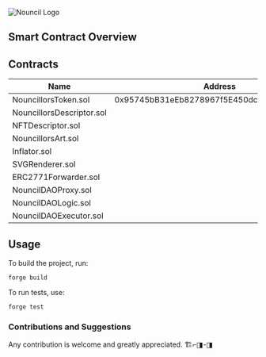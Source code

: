 ![Nouncil Logo](https://github.com/curelycue/nouncillors-contracts/assets/22319741/13c335b7-47a2-4b9a-9fa3-a5dabbc08cc6)

## Smart Contract Overview

## Contracts

| Name                        | Address                                    | Sepoliascan                                                                                     |
|-----------------------------|--------------------------------------------|-------------------------------------------------------------------------------------------------|
| NouncillorsToken.sol        | 0x95745bB31eEb8278967f5E450dc8B31D34b02733 | https://sepolia.etherscan.io/address/0x95745bB31eEb8278967f5E450dc8B31D34b02733                  |
| NouncillorsDescriptor.sol   |                                            |                                                                                                 |
| NFTDescriptor.sol           |                                            |                                                                                                 |
| NouncillorsArt.sol          |                                            |                                                                                                 |
| Inflator.sol                |                                            |                                                                                                 |
| SVGRenderer.sol             |                                            |                                                                                                 |
| ERC2771Forwarder.sol        |                                            |                                                                                                 |
| NouncilDAOProxy.sol         |                                            |                                                                                                 |
| NouncilDAOLogic.sol         |                                            |                                                                                                 |
| NouncilDAOExecutor.sol      |                                            |                                                                                                 |

## Usage

To build the project, run:
```shell
forge build
```

To run tests, use:
```shell
forge test
```

### Contributions and Suggestions

Any contribution is welcome and greatly appreciated. 🏗️⌐◨-◨


